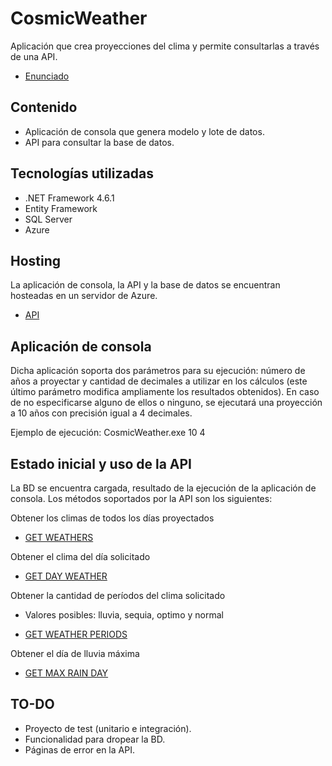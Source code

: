 # CosmicWeather

Aplicación que crea proyecciones del clima y permite consultarlas a través de una API.
* [Enunciado](https://drive.google.com/open?id=0B3VV0CP-a1Ssa1JTQlRqUFdTZzhhTjgxbVhqQUd2X3pOLXhj)

## Contenido

* Aplicación de consola que genera modelo y lote de datos.
* API para consultar la base de datos.

## Tecnologías utilizadas

* .NET Framework 4.6.1
* Entity Framework
* SQL Server
* Azure

## Hosting

La aplicación de consola, la API y la base de datos se encuentran hosteadas en un servidor de Azure.
* [API](https://cosmicweather.azurewebsites.net/)

## Aplicación de consola

Dicha aplicación soporta dos parámetros para su ejecución: número de años a proyectar y cantidad de decimales a utilizar en los cálculos (este último parámetro modifica ampliamente los resultados obtenidos).
En caso de no especificarse alguno de ellos o ninguno, se ejecutará una proyección a 10 años con precisión igual a 4 decimales.

Ejemplo de ejecución: CosmicWeather.exe 10 4

## Estado inicial y uso de la API

La BD se encuentra cargada, resultado de la ejecución de la aplicación de consola.
Los métodos soportados por la API son los siguientes:

Obtener los climas de todos los días proyectados
* [GET WEATHERS](https://cosmicweather.azurewebsites.net/api/weathers)

Obtener el clima del día solicitado
* [GET DAY WEATHER](https://cosmicweather.azurewebsites.net/api/weathers/5)

Obtener la cantidad de períodos del clima solicitado
* Valores posibles: lluvia, sequia, optimo y normal

* [GET WEATHER PERIODS](https://cosmicweather.azurewebsites.net/api/weathers/periods/lluvia)

Obtener el día de lluvia máxima
* [GET MAX RAIN DAY](https://cosmicweather.azurewebsites.net/api/weathers/periods/lluvia/max)



## TO-DO

* Proyecto de test (unitario e integración).
* Funcionalidad para dropear la BD.
* Páginas de error en la API.
